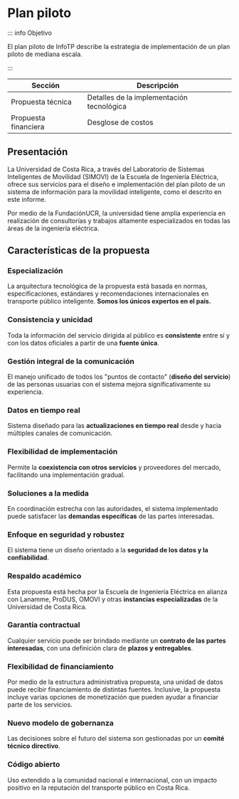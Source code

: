 # Plan piloto

::: info Objetivo

El plan piloto de InfoTP describe la estrategia de implementación de un plan piloto de mediana escala.

:::

| Sección              | Descripción                               |
| -------------------- | ----------------------------------------- |
| Propuesta técnica    | Detalles de la implementación tecnológica |
| Propuesta financiera | Desglose de costos                        |

## Presentación

La Universidad de Costa Rica, a través del Laboratorio de Sistemas Inteligentes de Movilidad (SIMOVI) de la Escuela de Ingeniería Eléctrica, ofrece sus servicios para el diseño e implementación del plan piloto de un sistema de información para la movilidad inteligente, como el descrito en este informe.

Por medio de la FundaciónUCR, la universidad tiene amplia experiencia en realización de consultorías y trabajos altamente especializados en todas las áreas de la ingeniería eléctrica.

## Características de la propuesta

### Especialización

La arquitectura tecnológica de la propuesta está basada en normas, especificaciones, estándares y recomendaciones internacionales en transporte público inteligente. **Somos los únicos expertos en el país.**

### Consistencia y unicidad

Toda la información del servicio dirigida al público es **consistente** entre sí y con los datos oficiales a partir de una **fuente única**.

### Gestión integral de la comunicación

El manejo unificado de todos los "puntos de contacto" (**diseño del servicio**) de las personas usuarias con el sistema mejora significativamente su experiencia.

### Datos en tiempo real

Sistema diseñado para las **actualizaciones en tiempo real** desde y hacia múltiples canales de comunicación.

### Flexibilidad de implementación

Permite la **coexistencia con otros servicios** y proveedores del mercado, facilitando una implementación gradual.

### Soluciones a la medida

En coordinación estrecha con las autoridades, el sistema implementado puede satisfacer las **demandas específicas** de las partes interesadas.

### Enfoque en seguridad y robustez

El sistema tiene un diseño orientado a la **seguridad de los datos y la confiabilidad**.

### Respaldo académico

Esta propuesta está hecha por la Escuela de Ingeniería Eléctrica en alianza con Lanamme, ProDUS, OMOVI y otras **instancias especializadas** de la Universidad de Costa Rica.

### Garantía contractual

Cualquier servicio puede ser brindado mediante un **contrato de las partes interesadas**, con una definición clara de **plazos y entregables**.

### Flexibilidad de financiamiento

Por medio de la estructura administrativa propuesta, una unidad de datos puede recibir financiamiento de distintas fuentes. Inclusive, la propuesta incluye varias opciones de monetización que pueden ayudar a financiar parte de los servicios.

### Nuevo modelo de gobernanza

Las decisiones sobre el futuro del sistema son gestionadas por un **comité técnico directivo**.

### Código abierto

Uso extendido a la comunidad nacional e internacional, con un impacto positivo en la reputación del transporte público en Costa Rica.
